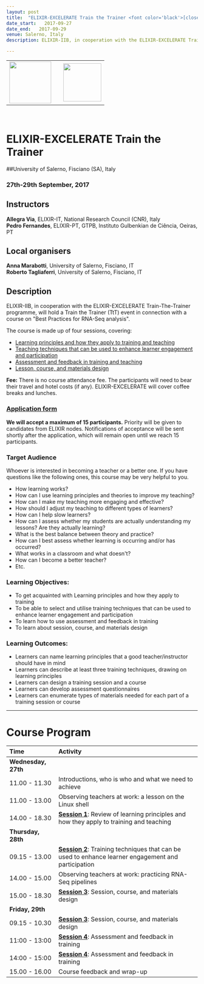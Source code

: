 ```yaml
---
layout: post
title:  "ELIXIR-EXCELERATE Train the Trainer <font color='black'>[closed]</font>"
date_start:   2017-09-27
date_end:   2017-09-29
venue: Salerno, Italy
description: ELIXIR-IIB, in cooperation with the ELIXIR-EXCELERATE Train-The-Trainer programme, will hold a Train the Trainer (TtT) event in connection with a course on "Best Practices for RNA-Seq analysis". The course is meant to offer guidance, ideas and tips for training / teaching design, development and delivery based on research-driven educational principles. Examples and discussions will also focus on the challenges presented by academic teaching.

---
```



<table border="0" width="600">
  <tr>
    <td><a href="http://elixir-italy.org"><img src="../../../img/logo_elixir_italy.jpg" height="110"></a></td>
    <td></td>
    <td><a href="http://web.unisa.it/ateneo"><img src="../../../img/Logo_unisalerno.png" height="100"></a></td>
  </tr>
</table>

<br>


# ELIXIR-EXCELERATE Train the Trainer

##University of Salerno, Fisciano (SA), Italy
### 27th-29th September, 2017

## Instructors

**Allegra Via**, ELIXIR-IT, National Research Council (CNR), Italy <br>
**Pedro Fernandes**, ELIXIR-PT, GTPB, Instituto Gulbenkian de Ciência, Oeiras, PT <br>

## Local organisers
**Anna Marabotti**, University of Salerno, Fisciano, IT <br>
**Roberto Tagliaferri**, University of Salerno, Fisciano, IT

## Description

ELIXIR-IIB, in cooperation with the ELIXIR-EXCELERATE Train-The-Trainer programme, will hold a Train the Trainer (TtT) event in connection with a course on "Best Practices for RNA-Seq analysis". 

The course is made up of four sessions, covering: 

* [Learning principles and how they apply to training and teaching](https://github.com/TrainTheTrainer/EXCELERATE-TtT/blob/master/TtT_session_1.md)
* [Teaching techniques that can be used to enhance learner engagement and participation](https://github.com/TrainTheTrainer/EXCELERATE-TtT/blob/master/TtT_session_2.md)
* [Assessment and feedback in training and teaching](https://github.com/TrainTheTrainer/EXCELERATE-TtT/blob/master/TtT_session_3.md)
* [Lesson, course, and materials design](https://github.com/TrainTheTrainer/EXCELERATE-TtT/blob/master/TtT_session_4.md)

**Fee:** There is no course attendance fee. The participants will need to bear their travel and hotel costs (if any). ELIXIR-EXCELERATE will cover coffee breaks and lunches.

### [Application form](https://goo.gl/forms/EJEoqXobj0MYflv22)
**We will accept a maximum of 15 participants.** Priority will be given to candidates from ELIXIR nodes. Notifications of acceptance will be sent shortly after the application, which will remain open until we reach 15 participants. 

### Target Audience
Whoever is interested in becoming a teacher or a better one. 
If you have questions like the following ones, this course may be very helpful to you.

* How learning works?
* How can I use learning principles and theories to improve my teaching?
* How can I make my teaching more engaging and effective?
* How should I adjust my teaching to different types of learners?
* How can I help slow learners?
* How can I assess whether my students are actually understanding my lessons? Are they actually learning?
* What is the best balance between theory and practice?
* How can I best assess whether learning is occurring and/or has occurred? 
* What works in a classroom and what doesn't?
* How can I become a better teacher?
* Etc.

### Learning Objectives:  
 * To get acquainted with Learning principles and how they apply to training
 * To be able to select and utilise training techniques that can be used to enhance learner engagement and participation
 * To learn how to use assessment and feedback in training
 * To learn about session, course, and materials design

### Learning Outcomes:
 * Learners can name learning principles that a good teacher/instructor should have in mind
 * Learners can describe at least three training techniques, drawing on learning principles
 * Learners can design a training session and a course
 * Learners can develop assessment questionnaires
 * Learners can enumerate types of materials needed for each part of a training session or course

---

# Course Program

 Time | Activity
:---------------------|:----------------
**Wednesday, 27th**   |
11.00 - 11.30         | Introductions, who is who and what we need to achieve
11.00 - 13.00			    | Observing teachers at work: a lesson on the Linux shell
14.00 - 18.30         | [**Session 1**](https://github.com/TrainTheTrainer/EXCELERATE-TtT/blob/master/TtT_session_1.md): Review of learning principles and how they apply to training and teaching
**Thursday, 28th**    |
09.15 - 13.00         | [**Session 2**](https://github.com/TrainTheTrainer/EXCELERATE-TtT/blob/master/TtT_session_2.md): Training techniques that can be used to enhance learner engagement and participation
14.00 - 15.00	        | Observing teachers at work: practicing RNA-Seq pipelines
15.00 - 18.30         | [**Session 3**](https://github.com/TrainTheTrainer/EXCELERATE-TtT/blob/master/TtT_session_3.md): Session, course, and materials design
**Friday, 29th**      |
09.15 - 10.30         | [**Session 3**](https://github.com/TrainTheTrainer/EXCELERATE-TtT/blob/master/TtT_session_3.md): Session, course, and materials design
11:00 - 13:00         | [**Session 4**](https://github.com/TrainTheTrainer/EXCELERATE-TtT/blob/master/TtT_session_4.md): Assessment and feedback in training
14:00 - 15:00         | [**Session 4**](https://github.com/TrainTheTrainer/EXCELERATE-TtT/blob/master/TtT_session_4.md): Assessment and feedback in training
15.00 - 16.00         | Course feedback and wrap-up

 
